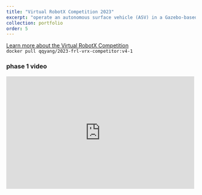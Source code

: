 ```yaml
---
title: "Virtual RobotX Competition 2023"
excerpt: "operate an autonomous surface vehicle (ASV) in a Gazebo-based simulation environment built by Open Robotics and the Naval Postgraduate School"
collection: portfolio
order: 5
---
```


[Learn more about the Virtual RobotX Competition](https://robotx.org/programs/vrx-2023/) <br>
`docker pull qqyang/2023-frl-vrx-competitor:v4-1`

### phase 1 video
<iframe width="500" height="300" src="https://www.youtube.com/embed/qk0TVtLOAK0?si=thQwYi6xCgkOE7m3" frameborder="0" allow="accelerometer; autoplay; encrypted-media; gyroscope; picture-in-picture" allowfullscreen></iframe>


